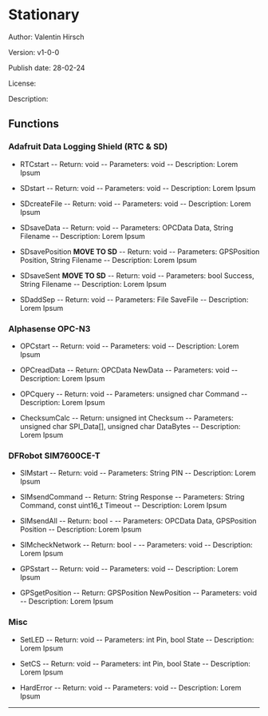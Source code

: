 # Stationary

Author: Valentin Hirsch

Version: v1-0-0

Publish date: 28-02-24

License: 

Description:

## Functions

### Adafruit Data Logging Shield (RTC & SD)

- RTCstart
-- Return: void
-- Parameters: void
-- Description: Lorem Ipsum

- SDstart
-- Return: void
-- Parameters: void
-- Description: Lorem Ipsum

- SDcreateFile
-- Return: void
-- Parameters: void
-- Description: Lorem Ipsum

- SDsaveData
-- Return: void
-- Parameters: OPCData Data, String Filename
-- Description: Lorem Ipsum

- SDsavePosition **MOVE TO SD**
-- Return: void
-- Parameters: GPSPosition Position, String Filename
-- Description: Lorem Ipsum

- SDsaveSent **MOVE TO SD**
-- Return: void
-- Parameters: bool Success, String Filename
-- Description: Lorem Ipsum

- SDaddSep
-- Return: void
-- Parameters: File SaveFile
-- Description: Lorem Ipsum


### Alphasense OPC-N3

- OPCstart
-- Return: void
-- Parameters: void
-- Description: Lorem Ipsum

- OPCreadData
-- Return: OPCData NewData
-- Parameters: void
-- Description: Lorem Ipsum

- OPCquery
-- Return: void
-- Parameters: unsigned char Command
-- Description: Lorem Ipsum

- ChecksumCalc
-- Return: unsigned int Checksum
-- Parameters: unsigned char SPI_Data[], unsigned char DataBytes
-- Description: Lorem Ipsum


### DFRobot SIM7600CE-T

- SIMstart
-- Return: void
-- Parameters: String PIN
-- Description: Lorem Ipsum

- SIMsendCommand
-- Return: String Response
-- Parameters: String Command, const uint16_t Timeout
-- Description: Lorem Ipsum

- SIMsendAll
-- Return: bool -
-- Parameters: OPCData Data, GPSPosition Position
-- Description: Lorem Ipsum

- SIMcheckNetwork
-- Return: bool -
-- Parameters: void
-- Description: Lorem Ipsum

- GPSstart
-- Return: void
-- Parameters: void
-- Description: Lorem Ipsum

- GPSgetPosition
-- Return: GPSPosition NewPosition
-- Parameters: void
-- Description: Lorem Ipsum


### Misc

- SetLED
-- Return: void
-- Parameters: int Pin, bool State
-- Description: Lorem Ipsum

- SetCS	
-- Return: void
-- Parameters: int Pin, bool State
-- Description: Lorem Ipsum

- HardError
-- Return: void
-- Parameters: void
-- Description: Lorem Ipsum

---
